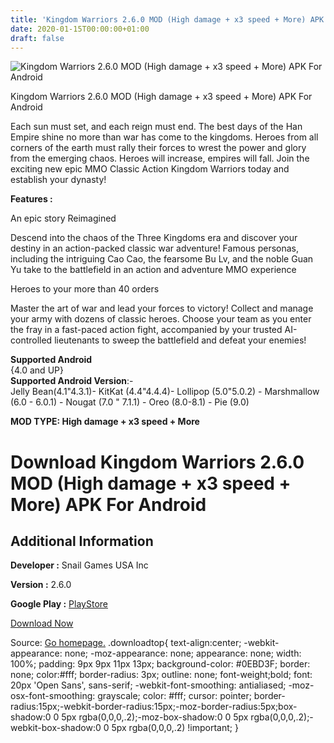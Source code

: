 ```yaml
---
title: 'Kingdom Warriors 2.6.0 MOD (High damage + x3 speed + More) APK For Android'
date: 2020-01-15T00:00:00+01:00
draft: false
---
```


![Kingdom Warriors 2.6.0 MOD (High damage + x3 speed + More) APK For Android](https://i0.wp.com/apkhome.net/wp-content/uploads/2020/01/Kingdom-Warriors-2.6.0-MOD-High-damage-x3-speed-More.png "Kingdom Warriors 2.6.0 MOD (High damage + x3 speed + More) APK For Android")

  

Kingdom Warriors 2.6.0 MOD (High damage + x3 speed + More) APK For Android

Each sun must set, and each reign must end. The best days of the Han Empire shine no more than war has come to the kingdoms. Heroes from all corners of the earth must rally their forces to wrest the power and glory from the emerging chaos. Heroes will increase, empires will fall. Join the exciting new epic MMO Classic Action Kingdom Warriors today and establish your dynasty!

**Features :**

An epic story Reimagined

Descend into the chaos of the Three Kingdoms era and discover your destiny in an action-packed classic war adventure! Famous personas, including the intriguing Cao Cao, the fearsome Bu Lv, and the noble Guan Yu take to the battlefield in an action and adventure MMO experience

Heroes to your more than 40 orders

Master the art of war and lead your forces to victory! Collect and manage your army with dozens of classic heroes. Choose your team as you enter the fray in a fast-paced action fight, accompanied by your trusted AI-controlled lieutenants to sweep the battlefield and defeat your enemies!

**Supported Android**  
{4.0 and UP}  
**Supported Android Version**:-  
Jelly Bean(4.1"4.3.1)- KitKat (4.4"4.4.4)- Lollipop (5.0"5.0.2) - Marshmallow (6.0 - 6.0.1) - Nougat (7.0 " 7.1.1) - Oreo (8.0-8.1) - Pie (9.0)

**MOD TYPE: High damage + x3 speed + More**

Download Kingdom Warriors 2.6.0 MOD (High damage + x3 speed + More) APK For Android
===================================================================================

Additional Information
----------------------

**Developer :** Snail Games USA Inc

**Version :** 2.6.0

**Google Play :** [PlayStore](https://play.google.com/store/apps/details?id=com.snailgameusa.kingdomwarriors)

  

[Download Now](https://store4app.co/post/kingdom-warriors-2-6-0-mod-high-damage-x3-speed-more-apk-for-android_1579024128)

  
Source: [Go homepage.](https://store4app.co/post/kingdom-warriors-2-6-0-mod-high-damage-x3-speed-more-apk-for-android_1579024128) .downloadtop{ text-align:center; -webkit-appearance: none; -moz-appearance: none; appearance: none; width: 100%; padding: 9px 9px 11px 13px; background-color: #0EBD3F; border: none; color:#fff; border-radius: 3px; outline: none; font-weight;bold; font: 20px 'Open Sans', sans-serif; -webkit-font-smoothing: antialiased; -moz-osx-font-smoothing: grayscale; color: #fff; cursor: pointer; border-radius:15px;-webkit-border-radius:15px;-moz-border-radius:5px;box-shadow:0 0 5px rgba(0,0,0,.2);-moz-box-shadow:0 0 5px rgba(0,0,0,.2);-webkit-box-shadow:0 0 5px rgba(0,0,0,.2) !important; }